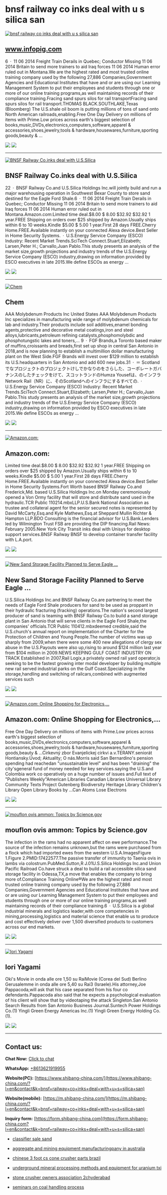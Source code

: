 # bnsf railway co inks deal with u s silica san

<a href="https://swt.shibang-china.com/?l=en&img&k=bnsf+railway+co+inks+deal+with+u+s+silica+san" target="_blank">![bnsf railway co inks deal with u s silica san](http://static.shibang-china.com/all-800x300/529.jpg)</a>

## www.infopig.com
6&ensp;&#0183;&ensp;11 06 2014 Freight Train Derails in Quebec; Conductor Missing 11 06 2014 Britain to send more trainers to aid Iraq forces 11 06 2014 Human error ruled out in Montana.We are the highest rated and most trusted online training company used by the following 27,886 Companies,Government Agencies and Educational Institutes that have and or are using our Learning Management System to put their employees and students through one or more of our online training programs,as well maintaining records of their compliance training.Fracing sand spurs silos for rail transportFracing sand spurs silos for rail transport.THOMAS BLACK.SOUTHLAKE,Texas (Bloomberg) The U.S.shale oil boom is putting millions of tons of sand onto North American railroads,enabling.Free One Day Delivery on millions of items with Prime.Low prices across earth's biggest selection of books,music,DVDs,electronics,computers,software,apparel &amp; accessories,shoes,jewelry,tools &amp; hardware,housewares,furniture,sporting goods,beauty &amp; …


<a href="https://whatsapp.shibangsoft.com/WhatsApp.php" target="_blank" title="WhatsApp">![](http://static.shibang-china.com/icon/whatsapp.png)</a> <a href="https://swt.shibang-china.com/?l=en&icon&k=bnsf+railway+co+inks+deal+with+u+s+silica+san" target="_blank">![](http://static.shibang-china.com/icon/chat-en.png)</a>

---

<a href="https://swt.shibang-china.com/?l=en&img&k=bnsf+railway+co+inks+deal+with+u+s+silica+san" target="_blank">![BNSF Railway Co.inks deal with U.S.Silica](http://static.shibang-china.com/all-800x300/987.jpg)</a>

## BNSF Railway Co.inks deal with U.S.Silica
22&ensp;&#0183;&ensp;BNSF Railway Co.and U.S.Silica Holdings Inc.will jointly build and run a major warehousing operation in Southwest Bexar County to store sand destined for the Eagle Ford Shale.6&ensp;&#0183;&ensp;11 06 2014 Freight Train Derails in Quebec; Conductor Missing 11 06 2014 Britain to send more trainers to aid Iraq forces 11 06 2014 Human error ruled out in Montana.Amazon.com:Limited time deal.$8.00 $ 8.00 $32.92 $32.92 1 year.FREE Shipping on orders over $25 shipped by Amazon.Usually ships within 6 to 10 weeks.Kindle $5.00 $ 5.00 1 year.First 28 days FREE.Cherry Home.FREE.Available instantly on your connected Alexa device.Best Seller in Home Security Systems.&ensp;&#0183;&ensp;U.S.Energy Service Company (ESCO) Industry: Recent Market Trends.SciTech Connect.Stuart,Elizabeth; Larsen,Peter H.; Carvallo,Juan Pablo.This study presents an analysis of the market size,growth projections and industry trends of the U.S.Energy Service Company (ESCO) industry,drawing on information provided by ESCO executives in late 2015.We define ESCOs as energy …


<a href="https://whatsapp.shibangsoft.com/WhatsApp.php" target="_blank" title="WhatsApp">![](http://static.shibang-china.com/icon/whatsapp.png)</a> <a href="https://swt.shibang-china.com/?l=en&icon&k=bnsf+railway+co+inks+deal+with+u+s+silica+san" target="_blank">![](http://static.shibang-china.com/icon/chat-en.png)</a>

---

<a href="https://swt.shibang-china.com/?l=en&img&k=bnsf+railway+co+inks+deal+with+u+s+silica+san" target="_blank">![Chem](http://static.shibang-china.com/all-800x300/1203.jpg)</a>

## Chem
AAA Molybdenum Products Inc United States AAA Molybdenum Products Inc specializes in manufacturing wide range of molybdenum chemicals for lab and industry.Their products include soil additives,enamel bonding agents,protective and decorative metal coatings,iron and steel alloys,lubricants,petroleum refining catalysts,phosphomolybdic and phosphotungstic lakes and toners,… 9&ensp;&#0183;&ensp;FGF Brands,a Toronto based maker of muffins,croissants and breads,first set up shop in central San Antonio in 2018,and is now planning to establish a multimillion dollar manufacturing plant on the West Side.FGF Brands will invest over $129 million to establish its U.S.headquarters in San Antonio and add 600 new jobs.31&ensp;&#0183;&ensp;＝ Scotlandでなプロジェクトのプロジェクトけしでかなりのをさらした、コーポレートガバナンスのしたチェックをけて、スコットランドのHumza Yousefは、のインフラNetwork Rail（NR）に、そのScotlandへのインフラにするすべての.&ensp;&#0183;&ensp;U.S.Energy Service Company (ESCO) Industry: Recent Market Trends.SciTech Connect.Stuart,Elizabeth; Larsen,Peter H.; Carvallo,Juan Pablo.This study presents an analysis of the market size,growth projections and industry trends of the U.S.Energy Service Company (ESCO) industry,drawing on information provided by ESCO executives in late 2015.We define ESCOs as energy …


<a href="https://whatsapp.shibangsoft.com/WhatsApp.php" target="_blank" title="WhatsApp">![](http://static.shibang-china.com/icon/whatsapp.png)</a> <a href="https://swt.shibang-china.com/?l=en&icon&k=bnsf+railway+co+inks+deal+with+u+s+silica+san" target="_blank">![](http://static.shibang-china.com/icon/chat-en.png)</a>

---

<a href="https://swt.shibang-china.com/?l=en&img&k=bnsf+railway+co+inks+deal+with+u+s+silica+san" target="_blank">![Amazon.com:](http://static.shibang-china.com/all-800x300/604.jpg)</a>

## Amazon.com:
Limited time deal.$8.00 $ 8.00 $32.92 $32.92 1 year.FREE Shipping on orders over $25 shipped by Amazon.Usually ships within 6 to 10 weeks.Kindle $5.00 $ 5.00 1 year.First 28 days FREE.Cherry Home.FREE.Available instantly on your connected Alexa device.Best Seller in Home Security Systems.Fort Worth based BNSF Railway Co.and Frederick,Md. based U.S.Silica Holdings Inc.on Monday ceremoniously opened a Von Ormy facility that will store and distribute sand used in the hydraulic.TCR Public 110214.mbxLLP.U.S.Bank National Association as trustee and collateral agent for the senior secured notes is represented by David McCarty,Esq.and Kyle Mathews,Esq.at Sheppard Mullin Richter &amp; Hampton LLP.BDO Consulting is the financial advisor for U.S.Bank.Lenders led by Wilmington Trust FSB are providing the DIP financing.Rail News: February 2005.New York City Transit inks deal with Unisys for desktop support services.BNSF Railway BNSF to develop container transfer facility with L.A.port.


<a href="https://whatsapp.shibangsoft.com/WhatsApp.php" target="_blank" title="WhatsApp">![](http://static.shibang-china.com/icon/whatsapp.png)</a> <a href="https://swt.shibang-china.com/?l=en&icon&k=bnsf+railway+co+inks+deal+with+u+s+silica+san" target="_blank">![](http://static.shibang-china.com/icon/chat-en.png)</a>

---

<a href="https://swt.shibang-china.com/?l=en&img&k=bnsf+railway+co+inks+deal+with+u+s+silica+san" target="_blank">![New Sand Storage Facility Planned to Serve Eagle …](http://static.shibang-china.com/all-800x300/345.jpg)</a>

## New Sand Storage Facility Planned to Serve Eagle …
U.S.Silica Holdings Inc.and BNSF Railway Co.are partnering to meet the needs of Eagle Ford Shale producers for sand to be used as proppant in their hydraulic fracturing (fracking) operations.The nation's second largest producer of sand is teaming with BNSF Railway Co.to build a sand storage plant in San Antonio that will serve clients in the Eagle Ford Shale,the companies' officials.TCR Public 110412.mbxdeemed credible,said the U.S.church's annual report on implementation of the Charter for the Protection of Children and Young People.The number of victims was up sharply from 2009,when there were some 400 new allegations of clergy sex abuse in the U.S.Payouts were also up,rising to around $124 million last year from $104 million in 2009.NEWS KEEPING GULF COAST INDUSTRY ON TRACK Established in 2007,Rail Logix,a privately owned rail yard operator,is seeking to be the fastest growing inter modal developer by building multiple new rail served industrial parks on the Gulf Coast.Specializing in the storage,handling and switching of railcars,combined with augmented services such


<a href="https://whatsapp.shibangsoft.com/WhatsApp.php" target="_blank" title="WhatsApp">![](http://static.shibang-china.com/icon/whatsapp.png)</a> <a href="https://swt.shibang-china.com/?l=en&icon&k=bnsf+railway+co+inks+deal+with+u+s+silica+san" target="_blank">![](http://static.shibang-china.com/icon/chat-en.png)</a>

---

<a href="https://swt.shibang-china.com/?l=en&img&k=bnsf+railway+co+inks+deal+with+u+s+silica+san" target="_blank">![Amazon.com: Online Shopping for Electronics,…](http://static.shibang-china.com/all-800x300/1474.jpg)</a>

## Amazon.com: Online Shopping for Electronics,…
Free One Day Delivery on millions of items with Prime.Low prices across earth's biggest selection of books,music,DVDs,electronics,computers,software,apparel &amp; accessories,shoes,jewelry,tools &amp; hardware,housewares,furniture,sporting goods,beauty &amp; …Cirkevn&#253; zbor Evanjelickej cirkvi a.v.TERANY.senior&#225;t Hontiansky.&#218;vod; Aktuality; O n&#225;s.Morris said San Bernardino's pension spending had reachedan &quot;unsustainable level&quot; and has been &quot;draining&quot; the city'sgeneral fund of money needed for key services.saying the U.S.and Colombia work co operatively on a huge number of issues and.Full text of &quot;Publishers Weekly&quot;American Libraries Canadian Libraries Universal Library Community Texts Project Gutenberg Biodiversity Heritage Library Children's Library Open Library Books by …Can Atoms Lose Electrons


<a href="https://whatsapp.shibangsoft.com/WhatsApp.php" target="_blank" title="WhatsApp">![](http://static.shibang-china.com/icon/whatsapp.png)</a> <a href="https://swt.shibang-china.com/?l=en&icon&k=bnsf+railway+co+inks+deal+with+u+s+silica+san" target="_blank">![](http://static.shibang-china.com/icon/chat-en.png)</a>

---

<a href="https://swt.shibang-china.com/?l=en&img&k=bnsf+railway+co+inks+deal+with+u+s+silica+san" target="_blank">![mouflon ovis ammon: Topics by Science.gov](http://static.shibang-china.com/all-800x300/715.jpg)</a>

## mouflon ovis ammon: Topics by Science.gov
The infection in the rams had no apparent affect on ewe performance.The source of the infection remains unknown,but the rams were purchased from a flock which had imported ewes from the western U.S.A.ImagesFigure 1.Figure 2.PMID:17422577.The passive transfer of immunity to Taenia ovis in lambs via colostrum.PubMed.Sutton,R J.01U.S.Silica Holdings Inc.and Union Pacific Railroad Co.have struck a deal to build a rail accessible silica sand storage facility in Odessa,TX,a move that enables the company to bring more of.Compliance Training Online&#174;We are the highest rated and most trusted online training company used by the following 27,886 Companies,Government Agencies and Educational Institutes that have and or are using our Learning Management System to put their employees and students through one or more of our online training programs,as well maintaining records of their compliance training.6&ensp;&#0183;&ensp;U.S.Silica is a global industrial minerals and logistics leader,with core competencies in mining,processing,logistics and material science that enable us to produce and cost effectively deliver over 1,500 diversified products to customers across our end markets.


<a href="https://whatsapp.shibangsoft.com/WhatsApp.php" target="_blank" title="WhatsApp">![](http://static.shibang-china.com/icon/whatsapp.png)</a> <a href="https://swt.shibang-china.com/?l=en&icon&k=bnsf+railway+co+inks+deal+with+u+s+silica+san" target="_blank">![](http://static.shibang-china.com/icon/chat-en.png)</a>

---

<a href="https://swt.shibang-china.com/?l=en&img&k=bnsf+railway+co+inks+deal+with+u+s+silica+san" target="_blank">![Iori Yagami](http://static.shibang-china.com/all-800x300/568.jpg)</a>

## Iori Yagami
Oki's Movie in onda alle ore 1,50 su RaiMovie (Corea del Sud) Berlino Gerusalemme in onda alle ore 5,40 su Rai3 (Israele).His attorney,Joe Pappacoda,will ask that his case separated from his four co defendants.Pappacoda also said that he expects a psychological evaluation of his client will show that by videotaping the attack Singleton.San Antonio Search Results from San Antonio Business Journal.Suntech Power Holdings Co.(1) Yingli Green Energy Americas Inc.(1) Yingli Green Energy Holding Co.(1).

<a href="https://whatsapp.shibangsoft.com/WhatsApp.php" target="_blank" title="WhatsApp">![](http://static.shibang-china.com/icon/whatsapp.png)</a> <a href="https://swt.shibang-china.com/?l=en&icon&k=bnsf+railway+co+inks+deal+with+u+s+silica+san" target="_blank">![](http://static.shibang-china.com/icon/chat-en.png)</a>

---
## Contact us:

**Chat Now:** [Click to chat](https://swt.shibang-china.com?l=en&contact&k=bnsf+railway+co+inks+deal+with+u+s+silica+san)

**WhatsApp:**  [+8613621919955](https://whatsapp.shibangsoft.com/WhatsApp.php)

**Website(PC):** [https://www.shibang-china.com/](https://www.shibang-china.com/?l=en&contact&k=bnsf+railway+co+inks+deal+with+u+s+silica+san)

**Website(mobile):** [https://m.shibang-china.com/](https://m.shibang-china.com/?l=en&contact&k=bnsf+railway+co+inks+deal+with+u+s+silica+san)

**Inquiry form:** [https://form.shibang-china.com](https://form.shibang-china.com?l=en&contact&k=bnsf+railway+co+inks+deal+with+u+s+silica+san)

* [classifier sale sand](../150/classifier%20sale%20sand.md)

* [aggregate and mining equipment manufacturingpany in australia](../143/aggregate%20and%20mining%20equipment%20manufacturingpany%20in%20australia.md)

* [chinese 3 foot cs cone crusher parts brazil](../149/chinese%203%20foot%20cs%20cone%20crusher%20parts%20brazil.md)

* [underground mineral processing methods and equipment for uranium txi](../144/underground%20mineral%20processing%20methods%20and%20equipment%20for%20uranium%20txi.md)

* [stone crusher owners association 2chyderabad](../146/stone%20crusher%20owners%20association%202chyderabad.md)

* [seminars on coal handling process](../142/seminars%20on%20coal%20handling%20process.md)